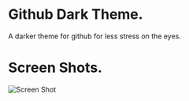 # Github Dark Theme.

A darker theme for github for less stress on the eyes.


# Screen Shots.

![Screen Shot](https://i.ibb.co/KF7fjm5/Annotation-2019-11-27-133450.png)
